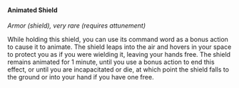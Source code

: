 #### Animated Shield
<!-- markdownlint-disable link-image-reference-definitions -->
[_metadata_:item_name]:- "Animated Shield"
[_metadata_:item_type]:- "Armor"
[_metadata_:armor_type]:- "shield"
[_metadata_:armor_modification]:- "false"
[_metadata_:ac_modifier]:- "+2"
[_metadata_:item_rarity]:- "very rare"
[_metadata_:item_cursed]:- "false"
[_metadata_:requires_attunement]:- "true"
[_metadata_:requires_attunement_by_alignment]:- "any"
[_metadata_:requires_attunement_by_ancestry]:- "any"
[_metadata_:requires_attunement_by_class]:- "any"
[_metadata_:requires_attunement_by_spellcaster]:- "false"
<!-- markdownlint-disable-next-line no-emphasis-as-heading -->
_Armor (shield), very rare (requires attunement)_

While holding this shield, you can use its command word as a bonus action to cause it to animate.
The shield leaps into the air and hovers in your space to protect you as if you were wielding it, leaving your hands free.
The shield remains animated for 1 minute, until you use a bonus action to end this effect, or until you are incapacitated or die, at which point the shield falls to the ground or into your hand if you have one free.
